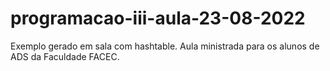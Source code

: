 # programacao-iii-aula-23-08-2022
Exemplo gerado em sala com hashtable. Aula ministrada para os alunos de ADS da Faculdade FACEC.
